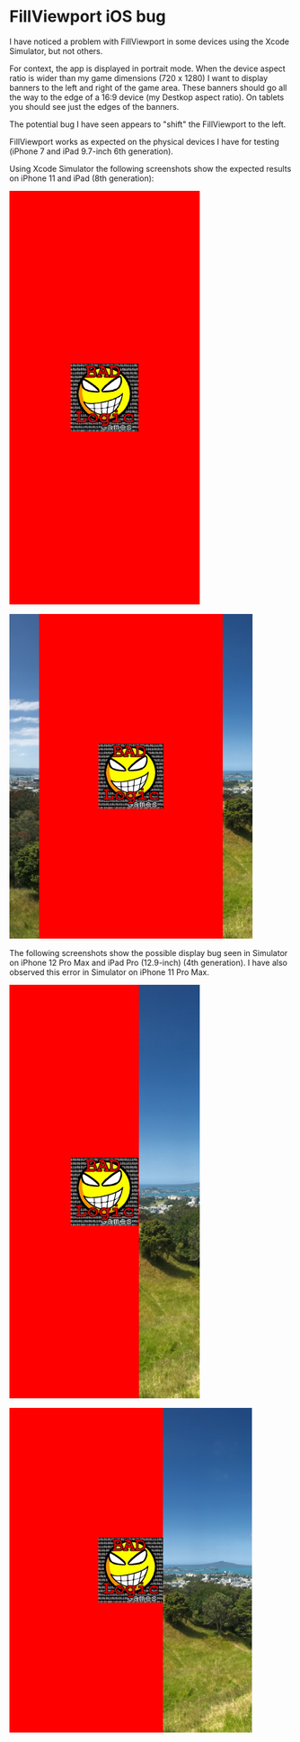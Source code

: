 # FillViewport iOS bug

I have noticed a problem with FillViewport in some devices using the Xcode Simulator, but not
others.

For context, the app is displayed in portrait mode. When the device aspect ratio is wider
than my game dimensions (720 x 1280) I want to display banners to the left and right of the game 
area. These banners should go all the way to the edge of a 16:9 device (my Destkop aspect ratio).
On tablets you should see just the edges of the banners.

The potential bug I have seen appears to "shift" the FillViewport to the left.

FillViewport works as expected on the physical devices I have for testing (iPhone 7 and 
iPad 9.7-inch 6th generation).

Using Xcode Simulator the following screenshots show the expected results on iPhone 11 and
iPad (8th generation):

![Simulator Screen Shot - iPhone 11](Simulator%20Screen%20Shot%20-%20iPhone%2011%20-%202021-04-08%20at%2009.33.07.png?raw=true)

![Simulator Screen Shot - iPad (8th generation)](Simulator%20Screen%20Shot%20-%20iPad%20(8th%20generation)%20-%202021-04-08%20at%2009.31.24.png?raw=true)

The following screenshots show the possible display bug seen in Simulator on iPhone 12 Pro Max
and iPad Pro (12.9-inch) (4th generation). I have also observed this error in Simulator on
iPhone 11 Pro Max.

![Simulator Screen Shot - iPhone 12 Pro Max](Simulator%20Screen%20Shot%20-%20iPhone%2012%20Pro%20Max%20-%202021-04-08%20at%2009.34.55.png?raw=true)

![Simulator Screen Shot - iPad Pro (12.9-inch) (4th generation)](Simulator%20Screen%20Shot%20-%20iPad%20Pro%20(12.9-inch)%20(4th%20generation)%20-%202021-04-08%20at%2009.37.25.png?raw=true)
